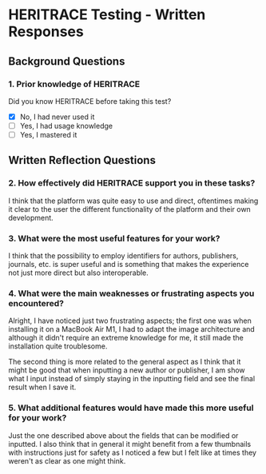 # HERITRACE Testing - Written Responses

## Background Questions

### 1. Prior knowledge of HERITRACE
Did you know HERITRACE before taking this test?
- [X] No, I had never used it
- [ ] Yes, I had usage knowledge
- [ ] Yes, I mastered it

## Written Reflection Questions

### 2. How effectively did HERITRACE support you in these tasks?
I think that the platform was quite easy to use and direct, oftentimes making it clear to the user the different functionality of the platform and their own development.


### 3. What were the most useful features for your work?
I think that the possibility to employ identifiers for authors, publishers, journals, etc. is super useful and is something that makes the experience not just more direct but also interoperable.




### 4. What were the main weaknesses or frustrating aspects you encountered?
Alright, I have noticed just two frustrating aspects; the first one was when installing it on a MacBook Air M1, I had to adapt the image architecture and although it didn't require an extreme knowledge for me, it still made the installation quite troublesome.

The second thing is more related to the general aspect as I think that it might be good that when inputting a new author or publisher, I am show what I input instead of simply staying in the inputting field and see the final result when I save it.

### 5. What additional features would have made this more useful for your work?
Just the one described above about the fields that can be modified or inputted. I also think that in general it might benefit from a few thumbnails with instructions just for safety as I noticed a few but I felt like at times they weren't as clear as one might think.